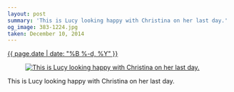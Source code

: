 ```yaml
---
layout: post
summary: 'This is Lucy looking happy with Christina on her last day.'
og_image: 383-1224.jpg
taken: December 10, 2014
---
```


<div class="post">
 <time>
  <a href="/383">
   {{ page.date | date: "%B %-d, %Y" }}
  </a>
 </time>
 <a href="/383">
  <figure data-taken="12/10/2014">
   <img alt="This is Lucy looking happy with Christina on her last day." sizes="(min-width: 700px) 50vw, calc(100vw - 2rem)" src="{{ site.assets_url }}/383-612.jpg" srcset="{{ site.assets_url }}/383-1224.jpg 1224w, {{ site.assets_url }}/383-918.jpg 918w, {{ site.assets_url }}/383-612.jpg 612w, {{ site.assets_url }}/383-306.jpg 306w"/>
  </figure>
 </a>
 <span>
  This is Lucy looking happy with Christina on her last day.
 </span>
</div>
